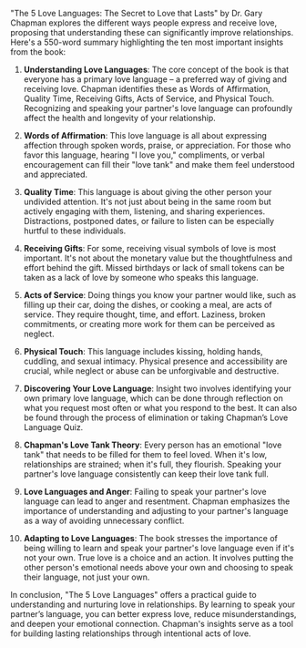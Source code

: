 "The 5 Love Languages: The Secret to Love that Lasts" by Dr. Gary Chapman explores the different ways people express and receive love, proposing that understanding these can significantly improve relationships. Here's a 550-word summary highlighting the ten most important insights from the book:

1. **Understanding Love Languages**: The core concept of the book is that everyone has a primary love language – a preferred way of giving and receiving love. Chapman identifies these as Words of Affirmation, Quality Time, Receiving Gifts, Acts of Service, and Physical Touch. Recognizing and speaking your partner's love language can profoundly affect the health and longevity of your relationship.

2. **Words of Affirmation**: This love language is all about expressing affection through spoken words, praise, or appreciation. For those who favor this language, hearing "I love you," compliments, or verbal encouragement can fill their "love tank" and make them feel understood and appreciated.

3. **Quality Time**: This language is about giving the other person your undivided attention. It's not just about being in the same room but actively engaging with them, listening, and sharing experiences. Distractions, postponed dates, or failure to listen can be especially hurtful to these individuals.

4. **Receiving Gifts**: For some, receiving visual symbols of love is most important. It's not about the monetary value but the thoughtfulness and effort behind the gift. Missed birthdays or lack of small tokens can be taken as a lack of love by someone who speaks this language.

5. **Acts of Service**: Doing things you know your partner would like, such as filling up their car, doing the dishes, or cooking a meal, are acts of service. They require thought, time, and effort. Laziness, broken commitments, or creating more work for them can be perceived as neglect.

6. **Physical Touch**: This language includes kissing, holding hands, cuddling, and sexual intimacy. Physical presence and accessibility are crucial, while neglect or abuse can be unforgivable and destructive.

7. **Discovering Your Love Language**: Insight two involves identifying your own primary love language, which can be done through reflection on what you request most often or what you respond to the best. It can also be found through the process of elimination or taking Chapman’s Love Language Quiz.

8. **Chapman's Love Tank Theory**: Every person has an emotional "love tank" that needs to be filled for them to feel loved. When it's low, relationships are strained; when it's full, they flourish. Speaking your partner's love language consistently can keep their love tank full.

9. **Love Languages and Anger**: Failing to speak your partner's love language can lead to anger and resentment. Chapman emphasizes the importance of understanding and adjusting to your partner's language as a way of avoiding unnecessary conflict.

10. **Adapting to Love Languages**: The book stresses the importance of being willing to learn and speak your partner's love language even if it's not your own. True love is a choice and an action. It involves putting the other person's emotional needs above your own and choosing to speak their language, not just your own.

In conclusion, "The 5 Love Languages" offers a practical guide to understanding and nurturing love in relationships. By learning to speak your partner’s language, you can better express love, reduce misunderstandings, and deepen your emotional connection. Chapman's insights serve as a tool for building lasting relationships through intentional acts of love.